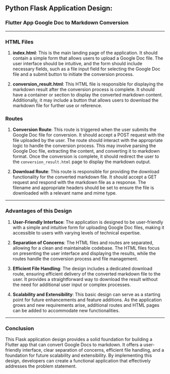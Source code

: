 ## Python Flask Application Design: 
### Flutter App Google Doc to Markdown Conversion
---
### HTML Files
1. **index.html**: This is the main landing page of the application. It should contain a simple form that allows users to upload a Google Doc file. The user interface should be intuitive, and the form should include necessary fields, such as a file input field for selecting the Google Doc file and a submit button to initiate the conversion process.

2. **conversion_result.html**: This HTML file is responsible for displaying the markdown result after the conversion process is complete. It should have a container or section to display the converted markdown content. Additionally, it may include a button that allows users to download the markdown file for further use or reference.

### Routes
1. **Conversion Route**: This route is triggered when the user submits the Google Doc file for conversion. It should accept a POST request with the file uploaded by the user. The route should interact with the appropriate logic to handle the conversion process. This may involve parsing the Google Doc file, extracting the content, and converting it to markdown format. Once the conversion is complete, it should redirect the user to the `conversion_result.html` page to display the markdown output.

2. **Download Route**: This route is responsible for providing the download functionality for the converted markdown file. It should accept a GET request and respond with the markdown file as a response. The filename and appropriate headers should be set to ensure the file is downloaded with a relevant name and mime type.

---
### Advantages of this Design

1. **User-Friendly Interface**: The application is designed to be user-friendly with a simple and intuitive form for uploading Google Doc files, making it accessible to users with varying levels of technical expertise.

2. **Separation of Concerns**: The HTML files and routes are separated, allowing for a clean and maintainable codebase. The HTML files focus on presenting the user interface and displaying the results, while the routes handle the conversion process and file management.

3. **Efficient File Handling**: The design includes a dedicated download route, ensuring efficient delivery of the converted markdown file to the user. It provides a straightforward way to download the result without the need for additional user input or complex processes.

4. **Scalability and Extensibility**: This basic design can serve as a starting point for future enhancements and feature additions. As the application grows and new requirements arise, additional routes and HTML pages can be added to accommodate new functionalities.

---
### Conclusion
This Flask application design provides a solid foundation for building a Flutter app that can convert Google Docs to markdown. It offers a user-friendly interface, clear separation of concerns, efficient file handling, and a foundation for future scalability and extensibility. By implementing this design, developers can create a functional application that effectively addresses the problem statement.